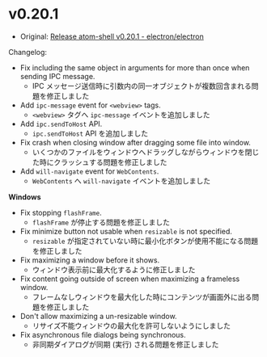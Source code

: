 # v0.20.1

* Original: [Release atom-shell v0.20.1 - electron/electron](https://github.com/electron/electron/releases/tag/v0.20.1)

Changelog:

* Fix including the same object in arguments for more than once when sending IPC message.
  * IPC メッセージ送信時に引数内の同一オブジェクトが複数回含まれる問題を修正しました
* Add `ipc-message` event for `<webview>` tags.
  * `<webview>` タグへ `ipc-message` イベントを追加しました
* Add `ipc.sendToHost` API.
  * `ipc.sendToHost` API を追加しました
* Fix crash when closing window after dragging some file into window.
  * いくつかのファイルをウィンドウへドラッグしながらウィンドウを閉じた時にクラッシュする問題を修正しました
* Add `will-navigate` event for `WebContents`.
  * `WebContents` へ `will-navigate` イベントを追加しました

**Windows**

* Fix stopping `flashFrame`.
  * `flashFrame` が停止する問題を修正しました
* Fix minimize button not usable when `resizable` is not specified.
  * `resizable` が指定されていない時に最小化ボタンが使用不能になる問題を修正しました
* Fix maximizing a window before it shows.
  * ウィンドウ表示前に最大化するように修正しました
* Fix content going outside of screen when maximizing a frameless window.
  * フレームなしウィンドウを最大化した時にコンテンツが画面外に出る問題を修正しました
* Don't allow maximizing a un-resizable window.
  * リサイズ不能ウィンドウの最大化を許可しないようにしました
* Fix asynchronous file dialogs being synchronous.
  * 非同期ダイアログが同期 (実行) される問題を修正しました
